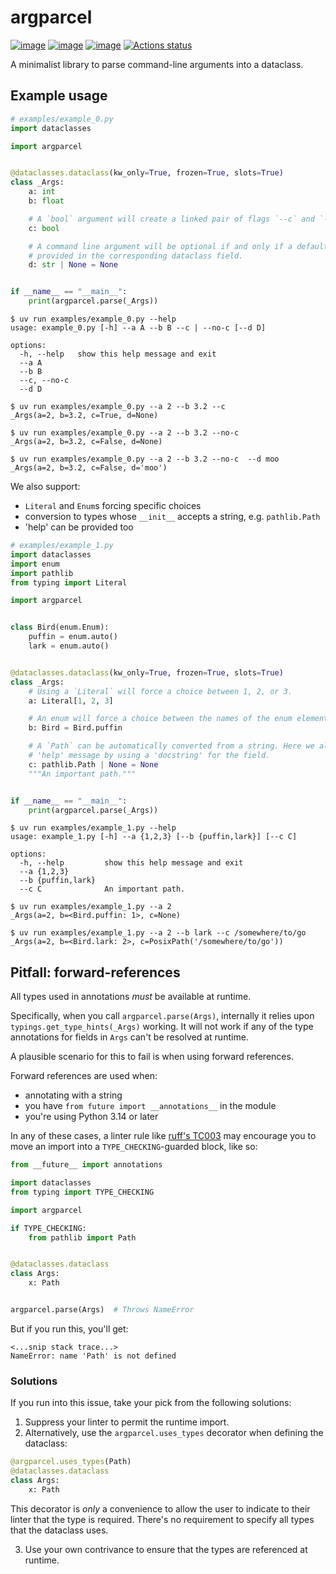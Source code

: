 # argparcel

[![image](https://img.shields.io/pypi/v/argparcel.svg)](https://pypi.python.org/pypi/argparcel)
[![image](https://img.shields.io/pypi/l/argparcel.svg)](https://github.com/tpgillam/argparcel/blob/main/LICENSE)
[![image](https://img.shields.io/pypi/pyversions/argparcel.svg)](https://pypi.python.org/pypi/argparcel)
[![Actions status](https://github.com/tpgillam/argparcel/workflows/CI/badge.svg)](https://github.com/tpgillam/argparcel/actions)

A minimalist library to parse command-line arguments into a dataclass.

## Example usage
```python
# examples/example_0.py
import dataclasses

import argparcel


@dataclasses.dataclass(kw_only=True, frozen=True, slots=True)
class _Args:
    a: int
    b: float

    # A `bool` argument will create a linked pair of flags `--c` and `--no-c`.
    c: bool

    # A command line argument will be optional if and only if a default value is
    # provided in the corresponding dataclass field.
    d: str | None = None


if __name__ == "__main__":
    print(argparcel.parse(_Args))
```

```console
$ uv run examples/example_0.py --help
usage: example_0.py [-h] --a A --b B --c | --no-c [--d D]

options:
  -h, --help   show this help message and exit
  --a A
  --b B
  --c, --no-c
  --d D

$ uv run examples/example_0.py --a 2 --b 3.2 --c
_Args(a=2, b=3.2, c=True, d=None)

$ uv run examples/example_0.py --a 2 --b 3.2 --no-c
_Args(a=2, b=3.2, c=False, d=None)

$ uv run examples/example_0.py --a 2 --b 3.2 --no-c  --d moo
_Args(a=2, b=3.2, c=False, d='moo')
```

We also support:
- `Literal` and `Enum`s forcing specific choices
- conversion to types whose `__init__` accepts a string, e.g. `pathlib.Path`
- 'help' can be provided too

```python
# examples/example_1.py
import dataclasses
import enum
import pathlib 
from typing import Literal

import argparcel


class Bird(enum.Enum):
    puffin = enum.auto()
    lark = enum.auto()


@dataclasses.dataclass(kw_only=True, frozen=True, slots=True)
class _Args:
    # Using a `Literal` will force a choice between 1, 2, or 3.
    a: Literal[1, 2, 3]

    # An enum will force a choice between the names of the enum elements.
    b: Bird = Bird.puffin

    # A `Path` can be automatically converted from a string. Here we also specify a
    # 'help' message by using a 'docstring' for the field.
    c: pathlib.Path | None = None
    """An important path."""


if __name__ == "__main__":
    print(argparcel.parse(_Args))
```

```console
$ uv run examples/example_1.py --help
usage: example_1.py [-h] --a {1,2,3} [--b {puffin,lark}] [--c C]

options:
  -h, --help         show this help message and exit
  --a {1,2,3}
  --b {puffin,lark}
  --c C              An important path.

$ uv run examples/example_1.py --a 2
_Args(a=2, b=<Bird.puffin: 1>, c=None)

$ uv run examples/example_1.py --a 2 --b lark --c /somewhere/to/go
_Args(a=2, b=<Bird.lark: 2>, c=PosixPath('/somewhere/to/go'))
```

## Pitfall: forward-references

All types used in annotations _must_ be available at runtime.

Specifically, when you call `argparcel.parse(Args)`, internally it relies upon
`typings.get_type_hints(_Args)` working. It will not work if any of the type annotations
for fields in `Args` can't be resolved at runtime. 

A plausible scenario for this to fail is when using forward references.

Forward references are used when:
- annotating with a string
- you have `from future import __annotations__` in the module
- you're using Python 3.14 or later

In any of these cases, a linter rule like [ruff's TC003](https://docs.astral.sh/ruff/rules/typing-only-standard-library-import/) may encourage you to move an import into a `TYPE_CHECKING`-guarded block, like so:

```python
from __future__ import annotations

import dataclasses
from typing import TYPE_CHECKING

import argparcel

if TYPE_CHECKING:
    from pathlib import Path


@dataclasses.dataclass
class Args:
    x: Path


argparcel.parse(Args)  # Throws NameError
```

But if you run this, you'll get:
```
<...snip stack trace...>
NameError: name 'Path' is not defined
```

### Solutions

If you run into this issue, take your pick from the following solutions:

1. Suppress your linter to permit the runtime import.
2. Alternatively, use the `argparcel.uses_types` decorator when defining the dataclass:

```python
@argparcel.uses_types(Path)
@dataclasses.dataclass
class Args:
    x: Path
```

This decorator is _only_ a convenience to allow the user to indicate to their linter
that the type is required. There's no requirement to specify all types that the
dataclass uses.

3. Use your own contrivance to ensure that the types are referenced at runtime.

